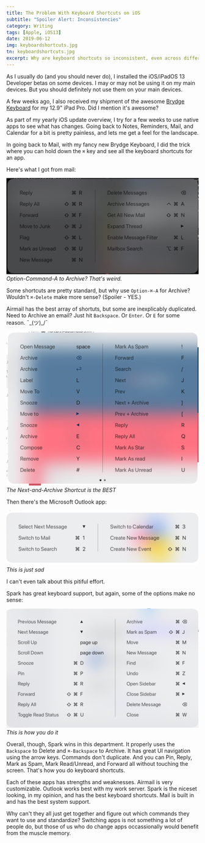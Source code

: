 ```yaml
---
title: The Problem With Keyboard Shortcuts on iOS
subtitle: "Spoiler Alert: Inconsistencies"
category: Writing
tags: [Apple, iOS13]
date: 2019-06-12
img: keyboardshortcuts.jpg
tn: keyboardshortcuts.jpg
excerpt: Why are keyboard shortcuts so inconsistent, even across different apps of the same type? I look at four iOS email clients with wildly different keyboard shortcut implementations, and they are super confusing. 
---
```


As I usually do (and you should never do), I installed the iOS/iPadOS 13 Developer betas on some devices. I may or may not be using it on my main devices. But you should definitely not use them on your main devices.

A few weeks ago, I also received my shipment of the awesome [Brydge Keyboard][brydge] for my 12.9" iPad Pro. Did I mention it's awesome?

As part of my yearly iOS update overview, I try for a few weeks to use native apps to see what has changes. Going back to Notes, Reminders, Mail, and Calendar for a bit is pretty painless, and lets me get a feel for the landscape. 

In going back to Mail, with my fancy new Brydge Keyboard, I did the trick where you can hold down the `⌘` key and see all the keyboard shortcuts for an app.

Here's what I got from mail:

![Mail Keyboard Shortcuts][mailimg]
*Option-Command-A to Archive? That's weird.*

Some shortcuts are pretty standard, but why use `Option-⌘-A` for Archive? Wouldn't `⌘-Delete` make more sense? (Spoiler - YES.)

Airmail has the best array of shortuts, but some are inexplicably duplicated. Need to Archive an email? Just hit `Backspace`. Or `Enter`. Or `E` for some reason.  ¯\_(ツ)_/¯

![Airmail Keyboard Shortcuts][airmailimg]
*The Next-and-Archive Shortcut is the BEST*

Then there's the Microsoft Outlook app:

![Outlook Keyboard Shortcuts][outlookimg]
*This is just sad*

I can't even talk about this pitiful effort.

Spark has great keyboard support, but again, some of the options make no sense:

![Spark Keyboard Shortcuts][sparkimg]
*This is how you do it*

Overall, though, Spark wins in this department. It properly uses the `Backspace` to Delete and `⌘-Backspace` to Archive. It has great UI navigation using the arrow keys. Commands don't duplicate. And you can Pin, Reply, Mark as Spam, Mark Read/Unread, and Forward all without touching the screen. That's how you do keyboard shortcuts.

Each of these apps has strengths and weaknesses. Airmail is very customizable. Outlook works best with my work server. Spark is the niceset looking, in my opinion, and has the best keyboard shortcuts. Mail is built in and has the best system support.

Why can't they all just get together and figure out which commands they want to use and standardize? Switching apps is not something a lot of people do, but those of us who do change apps occassionally would benefit from the muscle memory.

[brydge]: https://www.brydge.com/
[mailimg]: /assets/img/post/keyboardshortcuts/mail.jpg
[outlookimg]: /assets/img/post/keyboardshortcuts/outlook.jpg
[airmailimg]: /assets/img/post/keyboardshortcuts/airmail.jpg
[sparkimg]: /assets/img/post/keyboardshortcuts/spark.jpg
